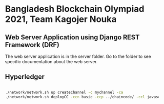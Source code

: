 # Bangladesh Blockchain Olympiad 2021, Team Kagojer Nouka

## Web Server Application using Django REST Framework (DRF)

The web server application is in the server folder. Go to the folder to see specific documentation about the web server.


## Hyperledger

```bash

./network/network.sh up createChannel -c mychannel -ca
./network/network.sh deployCC -ccn basic -ccp ../chaincode/ -ccl javascript

```